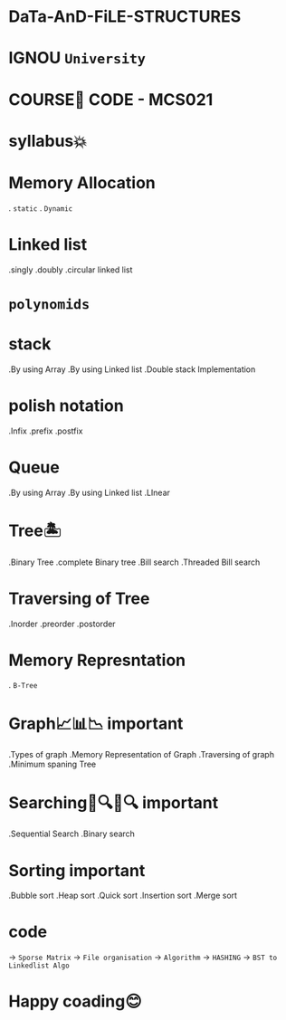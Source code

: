 # DaTa-AnD-FiLE-STRUCTURES
# IGNOU `University`
# COURSE📗 CODE - MCS021

# syllabus💥

# Memory Allocation 
. `static` 
. `Dynamic`

# Linked list
.singly 
.doubly
.circular linked list

# `polynomids`
# stack 
.By using Array
.By using Linked list
.Double stack Implementation

# polish notation
.Infix
.prefix 
.postfix

# Queue
.By using Array
.By using Linked list
.LInear

# Tree🏝
.Binary Tree
.complete Binary tree
.Bill search
.Threaded Bill search

# Traversing of Tree
.Inorder
.preorder
.postorder

# Memory Represntation
. `B-Tree`

# Graph📈📊📉 important
.Types of graph
.Memory Representation of Graph
.Traversing of graph
.Minimum spaning Tree

# Searching🔎🔍🔎🔍 important
.Sequential Search
.Binary search

# Sorting important
.Bubble sort
.Heap sort
.Quick sort
.Insertion sort
.Merge sort
# code

-> `Sporse Matrix`
-> `File organisation`
-> `Algorithm`
-> `HASHING`
-> `BST to Linkedlist Algo`

# Happy coading😊
